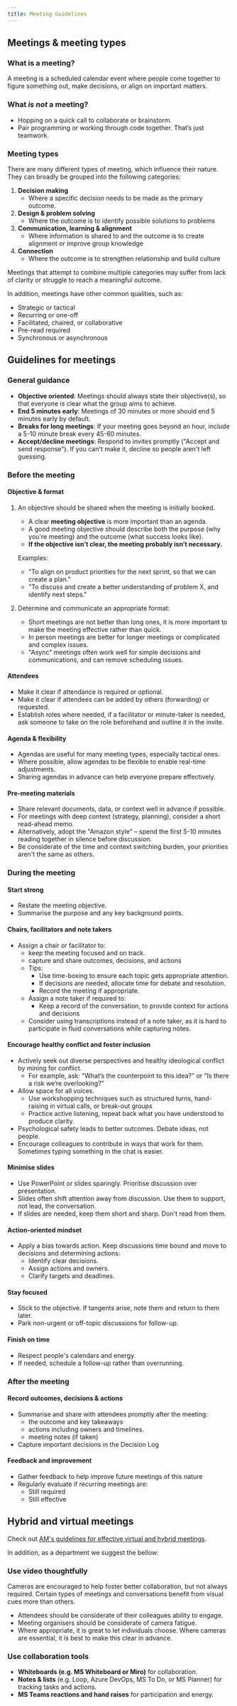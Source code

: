 ```yaml
---
title: Meeting Guidelines
---
```


## Meetings & meeting types

### What is a meeting?

A meeting is a scheduled calendar event where people come together to figure something out, make decisions, or align on important matters.

### What *is not* a meeting?

- Hopping on a quick call to collaborate or brainstorm.
- Pair programming or working through code together. That’s just teamwork.

### Meeting types

There are many different types of meeting, which influence their nature. They can broadly be grouped into the following categories:

1. **Decision making**
      - Where a specific decision needs to be made as the primary outcome.
2. **Design & problem solving**
      - Where the outcome is to identify possible solutions to problems 
3. **Communication, learning & alignment**
      - Where information is shared to and the outcome is to create alignment or improve group knowledge
4. **Connection**
      - Where the outcome is to strengthen relationship and build culture
   
Meetings that attempt to combine multiple categories may suffer from lack of clarity or struggle to reach a meaningful outcome.

In addition, meetings have other common qualities, such as:

- Strategic or tactical
- Recurring or one-off
- Facilitated, chaired, or collaborative
- Pre-read required
- Synchronous or asynchronous

## Guidelines for meetings

### General guidance

- **Objective oriented**: Meetings should always state their objective(s), so that everyone is clear what the group aims to achieve.
- **End 5 minutes early**: Meetings of 30 minutes or more should end 5 minutes early by default.
- **Breaks for long meetings**: If your meeting goes beyond an hour, include a 5-10 minute break every 45-60 minutes.
- **Accept/decline meetings**: Respond to invites promptly ("Accept and send response"). If you can't make it, decline so people aren't left guessing.

### Before the meeting

#### Objective & format

1. An objective should be shared when the meeting is initially booked.

      - A clear **meeting objective** is more important than an agenda.
      - A good meeting objective should describe both the purpose (why you're meeting) and the outcome (what success looks like).
      - **If the objective isn’t clear, the meeting probably isn’t necessary.**

      Examples: 

      - "To align on product priorities for the next sprint, so that we can create a plan."
      - "To discuss and create a better understanding of problem X, and identify next steps."

1. Determine and communicate an appropriate format:

      - Short meetings are not better than long ones, it is more important to make the meeting effective rather than quick.
      - In person meetings are better for longer meetings or complicated and complex issues.
      - "Async" meetings often work well for simple decisions and communications, and can remove scheduling issues. 

#### Attendees

 - Make it clear if attendance is required or optional.
 - Make it clear if attendees can be added by others (forwarding) or requested.
 - Establish roles where needed, if a facilitator or minute-taker is needed, ask someone to take on the role beforehand and outline it in the invite.


#### Agenda & flexibility

- Agendas are useful for many meeting types, especially tactical ones.
- Where possible, allow agendas to be flexible to enable real-time adjustments.
- Sharing agendas in advance can help everyone prepare effectively.

#### Pre-meeting materials

- Share relevant documents, data, or context well in advance if possible.
- For meetings with deep context (strategy, planning), consider a short read-ahead memo.
- Alternatively, adopt the "Amazon style" – spend the first 5-10 minutes reading together in silence before discussion.
- Be considerate of the time and context switching burden, your priorities aren't the same as others.


### During the meeting

#### Start strong

- Restate the meeting objective.
- Summarise the purpose and any key background points.

#### Chairs, facilitators and note takers

- Assign a chair or facilitator to:
    - keep the meeting focused and on track.
    - capture and share outcomes, decisions, and actions
    - Tips:
       - Use time-boxing to ensure each topic gets appropriate attention.
       - If decisions are needed, allocate time for debate and resolution.
       - Record the meeting if appropriate.
  - Assign a note taker if required to:
    - Keep a record of the conversation, to provide context for actions and decisions
  - Consider using transcriptions instead of a note taker, as it is hard to participate in fluid conversations while capturing notes. 

#### Encourage healthy conflict and foster inclusion

- Actively seek out diverse perspectives and healthy ideological conflict by mining for conflict.
    - For example, ask: "What’s the counterpoint to this idea?" or "Is there a risk we’re overlooking?"
- Allow space for all voices. 
    - Use workshopping techniques such as structured turns, hand-raising in virtual calls, or break-out groups 
    - Practice active listening, repeat back what you have understood to produce clarity.
- Psychological safety leads to better outcomes. Debate ideas, not people.
- Encourage colleagues to contribute in ways that work for them. Sometimes typing something in the chat is easier.

#### Minimise slides

- Use PowerPoint or slides sparingly. Prioritise discussion over presentation.
- Slides often shift attention away from discussion. Use them to support, not lead, the conversation.
- If slides are needed, keep them short and sharp. Don't read from them.

#### Action-oriented mindset

  - Apply a bias towards action. Keep discussions time bound and move to decisions and determining actions:
      - Identify clear decisions.
      - Assign actions and owners.
      - Clarify targets and deadlines.

#### Stay focused

- Stick to the objective. If tangents arise, note them and return to them later.
- Park non-urgent or off-topic discussions for follow-up.

#### Finish on time

- Respect people's calendars and energy.
- If needed, schedule a follow-up rather than overrunning.

### After the meeting

#### Record outcomes, decisions & actions

- Summarise and share with attendees promptly after the meeting:
   - the outcome and key takeaways
   - actions including owners and timelines.
   - meeting notes (if taken)
- Capture important decisions in the Decision Log

#### Feedback and improvement

- Gather feedback to help improve future meetings of this nature
- Regularly evaluate if recurring meetings are:
    - Still required
    - Still effective

## Hybrid and virtual meetings

Check out [AM's guidelines for effective virtual and hybrid meetings](https://adammatthewdigital.sharepoint.com/:w:/s/AMDigital/EUC72cjgvfZPqo_JOdVXJ_sBi5-Viq1n6RXXioUtlDDLdA?e=TZGzR0). 

In addition, as a department we suggest the bellow: 

### Use video thoughtfully
    
  Cameras are encouraged to help foster better collaboration, but not always required. Certain types of meetings and conversations benefit from visual cues more than others.

  - Attendees should be considerate of their colleagues ability to engage.  
  - Meeting organisers should be considerate of camera fatigue. 
  - Where appropriate, it is great to let individuals choose. Where cameras are essential, it is best to make this clear in advance.
  
### Use collaboration tools

  - **Whiteboards (e.g. MS Whiteboard or Miro)** for collaboration.
  - **Notes & lists** (e.g. Loop, Azure DevOps, MS To Do, or MS Planner) for tracking tasks and actions.
  - **MS Teams reactions and hand raises** for participation and energy.
